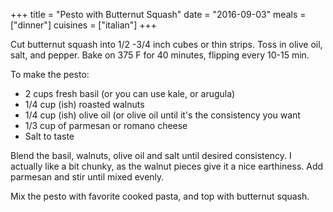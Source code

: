 +++
title = "Pesto with Butternut Squash"
date = "2016-09-03"
meals = ["dinner"]
cuisines = ["italian"]
+++

Cut butternut squash into 1/2 -3/4 inch cubes or thin strips. Toss in olive oil, salt, and pepper. Bake on 375 F for 40 minutes, flipping every 10-15 min. 

To make the pesto: 
* 2 cups fresh basil (or you can use kale, or arugula)
* 1/4 cup (ish) roasted walnuts
* 1/4 cup (ish) olive oil (or olive oil until it's the consistency you want
* 1/3 cup of parmesan or romano cheese
* Salt to taste

Blend the basil, walnuts, olive oil and salt until desired consistency. I actually like a bit chunky, as the walnut pieces give it a nice earthiness. Add parmesan and stir until mixed evenly. 

Mix the pesto with favorite cooked pasta, and top with butternut squash. 

